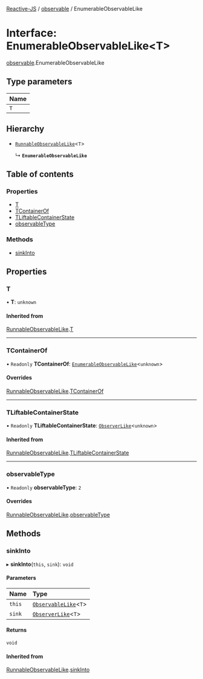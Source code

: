 [Reactive-JS](../README.md) / [observable](../modules/observable.md) / EnumerableObservableLike

# Interface: EnumerableObservableLike<T\>

[observable](../modules/observable.md).EnumerableObservableLike

## Type parameters

| Name |
| :------ |
| `T` |

## Hierarchy

- [`RunnableObservableLike`](observable.RunnableObservableLike.md)<`T`\>

  ↳ **`EnumerableObservableLike`**

## Table of contents

### Properties

- [T](observable.EnumerableObservableLike.md#t)
- [TContainerOf](observable.EnumerableObservableLike.md#tcontainerof)
- [TLiftableContainerState](observable.EnumerableObservableLike.md#tliftablecontainerstate)
- [observableType](observable.EnumerableObservableLike.md#observabletype)

### Methods

- [sinkInto](observable.EnumerableObservableLike.md#sinkinto)

## Properties

### T

• **T**: `unknown`

#### Inherited from

[RunnableObservableLike](observable.RunnableObservableLike.md).[T](observable.RunnableObservableLike.md#t)

___

### TContainerOf

• `Readonly` **TContainerOf**: [`EnumerableObservableLike`](observable.EnumerableObservableLike.md)<`unknown`\>

#### Overrides

[RunnableObservableLike](observable.RunnableObservableLike.md).[TContainerOf](observable.RunnableObservableLike.md#tcontainerof)

___

### TLiftableContainerState

• `Readonly` **TLiftableContainerState**: [`ObserverLike`](observer.ObserverLike.md)<`unknown`\>

#### Inherited from

[RunnableObservableLike](observable.RunnableObservableLike.md).[TLiftableContainerState](observable.RunnableObservableLike.md#tliftablecontainerstate)

___

### observableType

• `Readonly` **observableType**: ``2``

#### Overrides

[RunnableObservableLike](observable.RunnableObservableLike.md).[observableType](observable.RunnableObservableLike.md#observabletype)

## Methods

### sinkInto

▸ **sinkInto**(`this`, `sink`): `void`

#### Parameters

| Name | Type |
| :------ | :------ |
| `this` | [`ObservableLike`](observable.ObservableLike.md)<`T`\> |
| `sink` | [`ObserverLike`](observer.ObserverLike.md)<`T`\> |

#### Returns

`void`

#### Inherited from

[RunnableObservableLike](observable.RunnableObservableLike.md).[sinkInto](observable.RunnableObservableLike.md#sinkinto)
